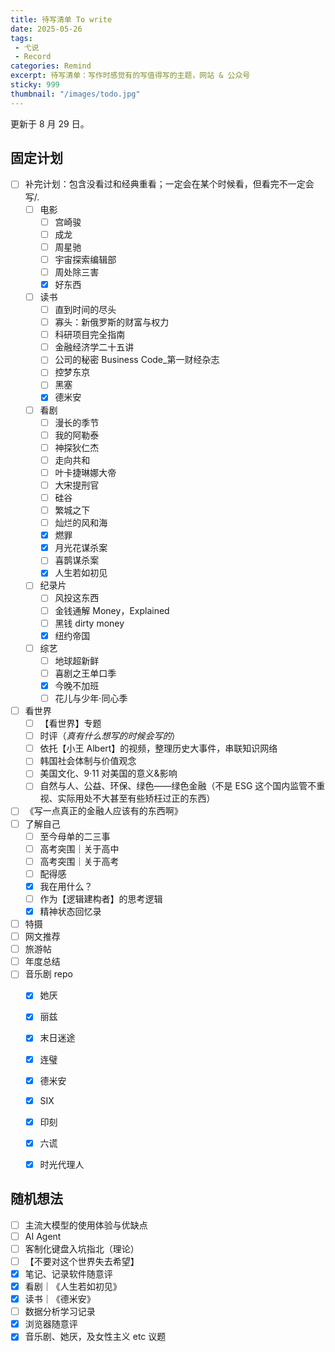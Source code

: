 ```yaml
---
title: 待写清单 To write
date: 2025-05-26
tags: 
 - 弋说
 - Record
categories: Remind
excerpt: 待写清单：写作时感觉有的写值得写的主题，网站 & 公众号
sticky: 999
thumbnail: "/images/todo.jpg"
---
```



更新于 8 月 29 日。

## 固定计划
- [ ] 补完计划：包含没看过和经典重看；一定会在某个时候看，但看完不一定会写/.
	- [ ] 电影
		- [ ] 宫崎骏
		- [ ] 成龙
		- [ ] 周星驰
		- [ ] 宇宙探索编辑部
		- [ ] 周处除三害
		- [x] 好东西
	- [ ] 读书
		- [ ] 直到时间的尽头
		- [ ] 寡头：新俄罗斯的财富与权力
		- [ ] 科研项目完全指南
		- [ ] 金融经济学二十五讲
		- [ ] 公司的秘密 Business Code_第一财经杂志
		- [ ] 控梦东京
		- [ ] 黑塞
		- [x] 德米安
	- [ ] 看剧
		- [ ] 漫长的季节
		- [ ] 我的阿勒泰
		- [ ] 神探狄仁杰
		- [ ] 走向共和
		- [ ] 叶卡捷琳娜大帝
		- [ ] 大宋提刑官
		- [ ] 硅谷
		- [ ] 繁城之下
		- [ ] 灿烂的风和海
		- [x] 燃罪
		- [x] 月光花谋杀案
		- [ ] 喜鹊谋杀案
		- [x] 人生若如初见
	- [ ] 纪录片
		- [ ] 风投这东西
		- [ ] 金钱通解 Money，Explained
		- [ ] 黑钱 dirty money
		- [x] 纽约帝国
    - [ ] 综艺
        - [ ] 地球超新鲜
        - [ ] 喜剧之王单口季
        - [x] 今晚不加班
        - [ ] 花儿与少年·同心季
- [ ] 看世界
	- [ ] 【看世界】专题
	- [ ] 时评（*真有什么想写的时候会写的*）
	- [ ] 依托【小王 Albert】的视频，整理历史大事件，串联知识网络
	- [ ] 韩国社会体制与价值观念
	- [ ] 美国文化、9·11 对美国的意义&影响
	- [ ] 自然与人、公益、环保、绿色——绿色金融（不是 ESG 这个国内监管不重视、实际用处不大甚至有些矫枉过正的东西）
- [ ] 《写一点真正的金融人应该有的东西啊》
- [ ] 了解自己
	- [ ] 至今母单的二三事
	- [ ] 高考突围｜关于高中
	- [ ] 高考突围｜关于高考
	- [ ] 配得感
	- [x] 我在用什么？
	- [ ] 作为【逻辑建构者】的思考逻辑
	- [x] 精神状态回忆录
- [ ] 特摄
- [ ] 网文推荐
- [ ] 旅游帖
- [ ] 年度总结
- [ ] 音乐剧 repo
	- [x] 她厌
	- [x] 丽兹
	- [x] 末日迷途
	- [x] 连璧
	- [x] 德米安
	- [x] SIX
	- [x] 印刻
	- [x] 六谎
	- [x] 时光代理人


## 随机想法
- [ ] 主流大模型的使用体验与优缺点
- [ ] AI Agent
- [ ] 客制化键盘入坑指北（理论）
- [ ] 【不要对这个世界失去希望】
- [x] 笔记、记录软件随意评
- [x] 看剧｜《人生若如初见》
- [x] 读书｜《德米安》
- [ ] 数据分析学习记录
- [x] 浏览器随意评 
- [x] 音乐剧、她厌，及女性主义 etc 议题